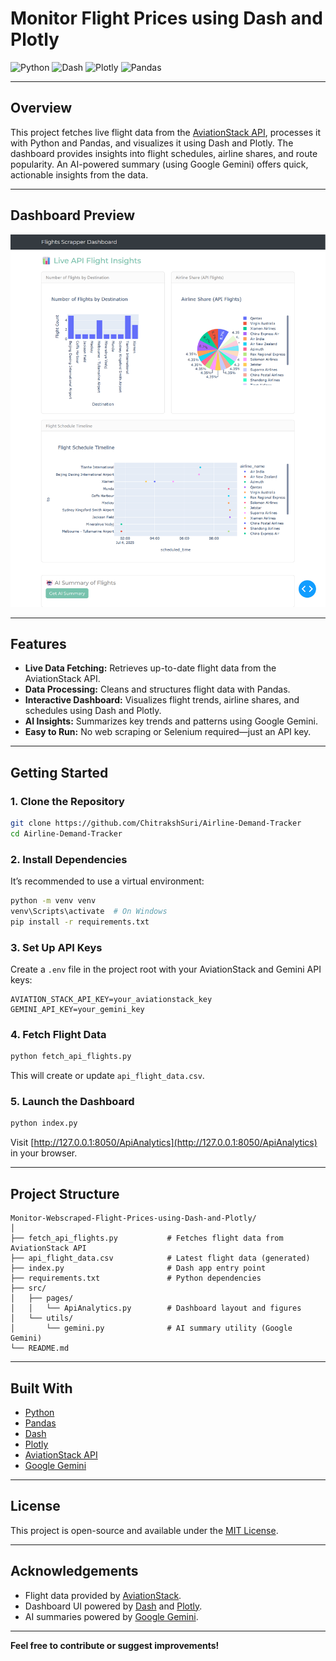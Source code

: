 # Monitor Flight Prices using Dash and Plotly

<img alt="Python" src="https://img.shields.io/badge/Python%20-%2314354C.svg?style=flat-square&logo=python&logoColor=white" />
<img alt="Dash" src="https://img.shields.io/badge/Dash-008DE4?logo=Dash&logoColor=white&style=flat" />
<img alt="Plotly" src="https://img.shields.io/badge/Plotly-3F4F75?logo=Plotly&logoColor=white&style=flat" />
<img alt="Pandas" src="https://img.shields.io/badge/Pandas-150458?logo=pandas&logoColor=white&style=flat" />

---

## Overview

This project fetches live flight data from the [AviationStack API](https://aviationstack.com/), processes it with Python and Pandas, and visualizes it using Dash and Plotly. The dashboard provides insights into flight schedules, airline shares, and route popularity. An AI-powered summary (using Google Gemini) offers quick, actionable insights from the data.

---

## Dashboard Preview

<p align="center">
  <img src="dashboard.png" alt="Dashboard Screenshot" width="600"/>
</p>

---

## Features

- **Live Data Fetching:** Retrieves up-to-date flight data from the AviationStack API.
- **Data Processing:** Cleans and structures flight data with Pandas.
- **Interactive Dashboard:** Visualizes flight trends, airline shares, and schedules using Dash and Plotly.
- **AI Insights:** Summarizes key trends and patterns using Google Gemini.
- **Easy to Run:** No web scraping or Selenium required—just an API key.

---

## Getting Started

### 1. Clone the Repository

```sh
git clone https://github.com/ChitrakshSuri/Airline-Demand-Tracker
cd Airline-Demand-Tracker
```

### 2. Install Dependencies

It’s recommended to use a virtual environment:

```sh
python -m venv venv
venv\Scripts\activate  # On Windows
pip install -r requirements.txt
```

### 3. Set Up API Keys

Create a `.env` file in the project root with your AviationStack and Gemini API keys:

```
AVIATION_STACK_API_KEY=your_aviationstack_key
GEMINI_API_KEY=your_gemini_key
```

### 4. Fetch Flight Data

```sh
python fetch_api_flights.py
```

This will create or update `api_flight_data.csv`.

### 5. Launch the Dashboard

```sh
python index.py
```

Visit [http://127.0.0.1:8050/ApiAnalytics](http://127.0.0.1:8050/ApiAnalytics) in your browser.

---

## Project Structure

```
Monitor-Webscraped-Flight-Prices-using-Dash-and-Plotly/
│
├── fetch_api_flights.py           # Fetches flight data from AviationStack API
├── api_flight_data.csv            # Latest flight data (generated)
├── index.py                       # Dash app entry point
├── requirements.txt               # Python dependencies
├── src/
│   ├── pages/
│   │   └── ApiAnalytics.py        # Dashboard layout and figures
│   └── utils/
│       └── gemini.py              # AI summary utility (Google Gemini)
└── README.md
```

---

## Built With

- [Python](https://www.python.org/)
- [Pandas](https://pandas.pydata.org/)
- [Dash](https://dash.plotly.com/)
- [Plotly](https://plotly.com/)
- [AviationStack API](https://aviationstack.com/)
- [Google Gemini](https://ai.google.dev/gemini-api/docs/quickstart)

---

## License

This project is open-source and available under the [MIT License](LICENSE).

---

## Acknowledgements

- Flight data provided by [AviationStack](https://aviationstack.com/).
- Dashboard UI powered by [Dash](https://dash.plotly.com/) and [Plotly](https://plotly.com/).
- AI summaries powered by [Google Gemini](https://ai.google.dev/).

---

**Feel free to contribute or suggest improvements!**
